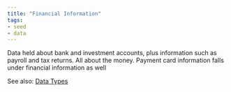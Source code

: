 ```yaml
---
title: "Financial Information"
tags:
- seed
- data
---
```


Data held about bank and investment accounts, plus information such as payroll and tax returns. All about the money. Payment card information falls under financial information as well

See also: [Data Types](Data%20Types.md)
